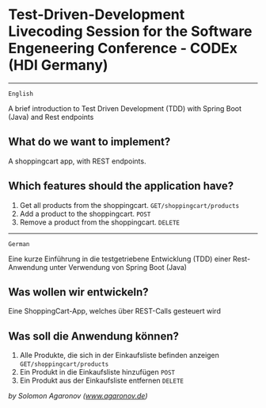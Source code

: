 # Test-Driven-Development Livecoding Session for the Software Engeneering Conference - CODEx (HDI Germany)

___
`English`

A brief introduction to Test Driven Development (TDD) with Spring Boot (Java) and Rest endpoints

## What do we want to implement?
  A shoppingcart app, with REST endpoints.
## Which features should the application have?
  1. Get all products from the shoppingcart. `GET/shoppingcart/products`
  2. Add a product to the shoppingcart. `POST`
  3. Remove a product from the shoppingcart. `DELETE`  

___
`German`

Eine kurze Einführung in die testgetriebene Entwicklung (TDD) einer Rest-Anwendung unter Verwendung von Spring Boot (Java) 

## Was wollen wir entwickeln?
  Eine ShoppingCart-App, welches über REST-Calls gesteuert wird
## Was soll die Anwendung können?
  1. Alle Produkte, die sich in der Einkaufsliste befinden anzeigen `GET/shoppingcart/products`
  2. Ein Produkt in die Einkaufsliste hinzufügen `POST`
  3. Ein Produkt aus der Einkaufsliste entfernen `DELETE`

*by Solomon Agaronov (www.agaronov.de)*
